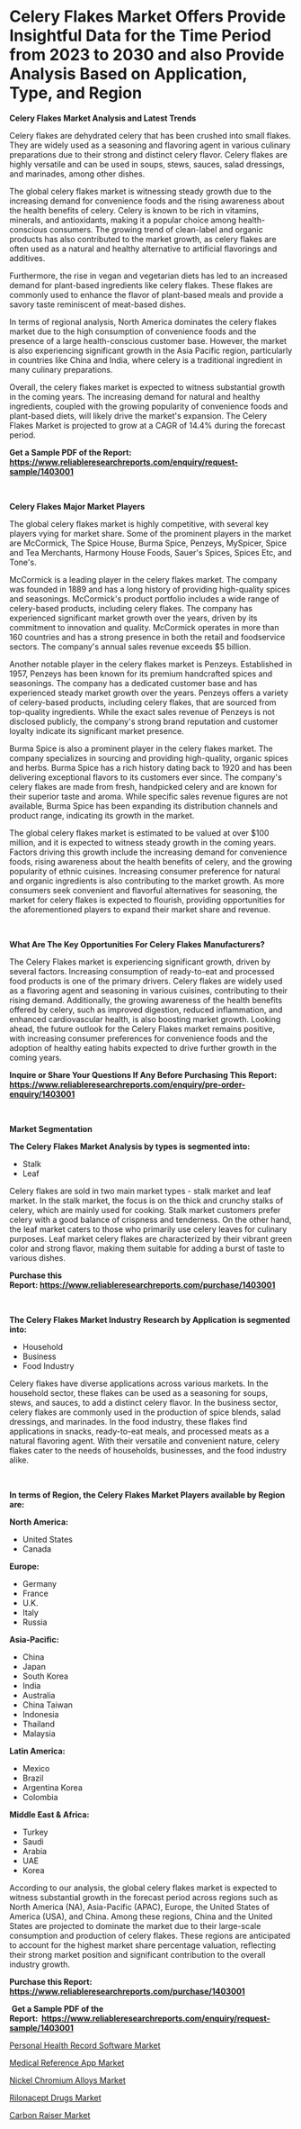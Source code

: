 <p><h1>Celery Flakes Market Offers Provide Insightful Data for the Time Period from 2023 to 2030 and also Provide Analysis Based on Application, Type, and Region</h1></p><p><strong>Celery Flakes Market Analysis and Latest Trends</strong></p>
<p><p>Celery flakes are dehydrated celery that has been crushed into small flakes. They are widely used as a seasoning and flavoring agent in various culinary preparations due to their strong and distinct celery flavor. Celery flakes are highly versatile and can be used in soups, stews, sauces, salad dressings, and marinades, among other dishes.</p><p>The global celery flakes market is witnessing steady growth due to the increasing demand for convenience foods and the rising awareness about the health benefits of celery. Celery is known to be rich in vitamins, minerals, and antioxidants, making it a popular choice among health-conscious consumers. The growing trend of clean-label and organic products has also contributed to the market growth, as celery flakes are often used as a natural and healthy alternative to artificial flavorings and additives.</p><p>Furthermore, the rise in vegan and vegetarian diets has led to an increased demand for plant-based ingredients like celery flakes. These flakes are commonly used to enhance the flavor of plant-based meals and provide a savory taste reminiscent of meat-based dishes.</p><p>In terms of regional analysis, North America dominates the celery flakes market due to the high consumption of convenience foods and the presence of a large health-conscious customer base. However, the market is also experiencing significant growth in the Asia Pacific region, particularly in countries like China and India, where celery is a traditional ingredient in many culinary preparations.</p><p>Overall, the celery flakes market is expected to witness substantial growth in the coming years. The increasing demand for natural and healthy ingredients, coupled with the growing popularity of convenience foods and plant-based diets, will likely drive the market's expansion. The Celery Flakes Market is projected to grow at a CAGR of 14.4% during the forecast period.</p></p>
<p><strong>Get a Sample PDF of the Report:&nbsp; <a href="https://www.reliableresearchreports.com/enquiry/request-sample/1403001">https://www.reliableresearchreports.com/enquiry/request-sample/1403001</a></strong></p>
<p>&nbsp;</p>
<p><strong>Celery Flakes Major Market Players</strong></p>
<p><p>The global celery flakes market is highly competitive, with several key players vying for market share. Some of the prominent players in the market are McCormick, The Spice House, Burma Spice, Penzeys, MySpicer, Spice and Tea Merchants, Harmony House Foods, Sauer's Spices, Spices Etc, and Tone's.</p><p>McCormick is a leading player in the celery flakes market. The company was founded in 1889 and has a long history of providing high-quality spices and seasonings. McCormick's product portfolio includes a wide range of celery-based products, including celery flakes. The company has experienced significant market growth over the years, driven by its commitment to innovation and quality. McCormick operates in more than 160 countries and has a strong presence in both the retail and foodservice sectors. The company's annual sales revenue exceeds $5 billion.</p><p>Another notable player in the celery flakes market is Penzeys. Established in 1957, Penzeys has been known for its premium handcrafted spices and seasonings. The company has a dedicated customer base and has experienced steady market growth over the years. Penzeys offers a variety of celery-based products, including celery flakes, that are sourced from top-quality ingredients. While the exact sales revenue of Penzeys is not disclosed publicly, the company's strong brand reputation and customer loyalty indicate its significant market presence.</p><p>Burma Spice is also a prominent player in the celery flakes market. The company specializes in sourcing and providing high-quality, organic spices and herbs. Burma Spice has a rich history dating back to 1920 and has been delivering exceptional flavors to its customers ever since. The company's celery flakes are made from fresh, handpicked celery and are known for their superior taste and aroma. While specific sales revenue figures are not available, Burma Spice has been expanding its distribution channels and product range, indicating its growth in the market.</p><p>The global celery flakes market is estimated to be valued at over $100 million, and it is expected to witness steady growth in the coming years. Factors driving this growth include the increasing demand for convenience foods, rising awareness about the health benefits of celery, and the growing popularity of ethnic cuisines. Increasing consumer preference for natural and organic ingredients is also contributing to the market growth. As more consumers seek convenient and flavorful alternatives for seasoning, the market for celery flakes is expected to flourish, providing opportunities for the aforementioned players to expand their market share and revenue.</p></p>
<p>&nbsp;</p>
<p><strong>What Are The Key Opportunities For Celery Flakes Manufacturers?</strong></p>
<p><p>The Celery Flakes market is experiencing significant growth, driven by several factors. Increasing consumption of ready-to-eat and processed food products is one of the primary drivers. Celery flakes are widely used as a flavoring agent and seasoning in various cuisines, contributing to their rising demand. Additionally, the growing awareness of the health benefits offered by celery, such as improved digestion, reduced inflammation, and enhanced cardiovascular health, is also boosting market growth. Looking ahead, the future outlook for the Celery Flakes market remains positive, with increasing consumer preferences for convenience foods and the adoption of healthy eating habits expected to drive further growth in the coming years.</p></p>
<p><strong>Inquire or Share Your Questions If Any Before Purchasing This Report: <a href="https://www.reliableresearchreports.com/enquiry/pre-order-enquiry/1403001">https://www.reliableresearchreports.com/enquiry/pre-order-enquiry/1403001</a></strong></p>
<p>&nbsp;</p>
<p><strong>Market Segmentation</strong></p>
<p><strong>The Celery Flakes Market Analysis by types is segmented into:</strong></p>
<p><ul><li>Stalk</li><li>Leaf</li></ul></p>
<p><p>Celery flakes are sold in two main market types - stalk market and leaf market. In the stalk market, the focus is on the thick and crunchy stalks of celery, which are mainly used for cooking. Stalk market customers prefer celery with a good balance of crispness and tenderness. On the other hand, the leaf market caters to those who primarily use celery leaves for culinary purposes. Leaf market celery flakes are characterized by their vibrant green color and strong flavor, making them suitable for adding a burst of taste to various dishes.</p></p>
<p><strong>Purchase this Report:&nbsp;<a href="https://www.reliableresearchreports.com/purchase/1403001">https://www.reliableresearchreports.com/purchase/1403001</a></strong></p>
<p>&nbsp;</p>
<p><strong>The Celery Flakes Market Industry Research by Application is segmented into:</strong></p>
<p><ul><li>Household</li><li>Business</li><li>Food Industry</li></ul></p>
<p><p>Celery flakes have diverse applications across various markets. In the household sector, these flakes can be used as a seasoning for soups, stews, and sauces, to add a distinct celery flavor. In the business sector, celery flakes are commonly used in the production of spice blends, salad dressings, and marinades. In the food industry, these flakes find applications in snacks, ready-to-eat meals, and processed meats as a natural flavoring agent. With their versatile and convenient nature, celery flakes cater to the needs of households, businesses, and the food industry alike.</p></p>
<p>&nbsp;</p>
<p><strong>In terms of Region, the Celery Flakes Market Players available by Region are:</strong></p>
<p>
    <p> <strong> North America: </strong>
        <ul>
            <li>United States</li>
            <li>Canada</li>
        </ul>
        </p> 
    <p> <strong> Europe: </strong>
        <ul>
            <li>Germany</li>
            <li>France</li>
            <li>U.K.</li>
            <li>Italy</li>
            <li>Russia</li>
        </ul>
        </p> 
    <p> <strong> Asia-Pacific: </strong>
        <ul>
            <li>China</li>
            <li>Japan</li>
            <li>South Korea</li>
            <li>India</li>
            <li>Australia</li>
            <li>China Taiwan</li>
            <li>Indonesia</li>
            <li>Thailand</li>
            <li>Malaysia</li>
        </ul>
        </p> 
    <p> <strong> Latin America: </strong>
        <ul>
            <li>Mexico</li>
            <li>Brazil</li>
            <li>Argentina Korea</li>
            <li>Colombia</li>
        </ul>
        </p> 
    <p> <strong> Middle East & Africa: </strong>
        <ul>
            <li>Turkey</li>
            <li>Saudi</li>
            <li>Arabia</li>
            <li>UAE</li>
            <li>Korea</li>
        </ul>
    </p>
    </p>
<p><p>According to our analysis, the global celery flakes market is expected to witness substantial growth in the forecast period across regions such as North America (NA), Asia-Pacific (APAC), Europe, the United States of America (USA), and China. Among these regions, China and the United States are projected to dominate the market due to their large-scale consumption and production of celery flakes. These regions are anticipated to account for the highest market share percentage valuation, reflecting their strong market position and significant contribution to the overall industry growth.</p></p>
<p><strong>Purchase this Report: <a href="https://www.reliableresearchreports.com/purchase/1403001">https://www.reliableresearchreports.com/purchase/1403001</a></strong></p>
<p>&nbsp;<strong>Get a Sample PDF of the Report:&nbsp;&nbsp;<a href="https://www.reliableresearchreports.com/enquiry/request-sample/1403001">https://www.reliableresearchreports.com/enquiry/request-sample/1403001</a></strong></p>
<p><strong></strong></p>
<p><p><a href="https://github.com/ChiragRP21/Market-Research-Report-List-1/blob/main/personal-health-record-software-market.md">Personal Health Record Software Market</a></p><p><a href="https://github.com/ChiragRp1/Market-Research-Report-List-1/blob/main/medical-reference-app-market.md">Medical Reference App Market</a></p><p><a href="https://www.linkedin.com/pulse/nickel-chromium-alloys-market-research-report-unlocks-iw1me/">Nickel Chromium Alloys Market</a></p><p><a href="https://medium.com/@marlonblick/rilonacept-drugs-market-insights-into-market-cagr-market-trends-and-growth-strategies-e021b6dc20d6">Rilonacept Drugs Market</a></p><p><a href="https://medium.com/@aliciahaley1989/carbon-raiser-market-analysis-its-cagr-market-segmentation-and-global-industry-overview-8a7030b99dc1">Carbon Raiser Market</a></p></p>